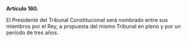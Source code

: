 **Artículo 160.**

El Presidente del Tribunal Constitucional será nombrado entre sus miembros por el Rey, a propuesta del mismo Tribunal en pleno y por un período de tres años.